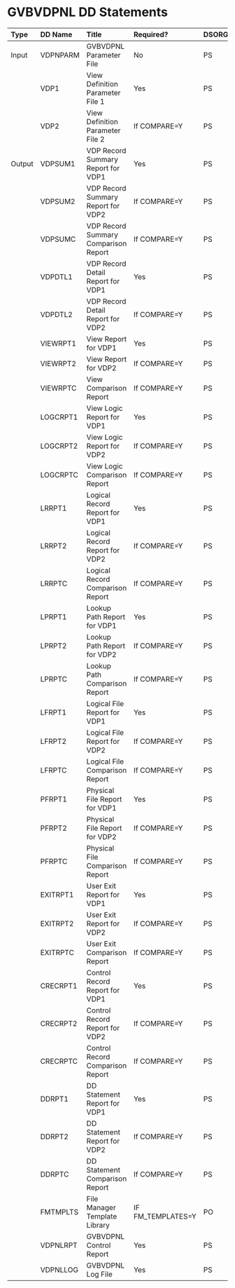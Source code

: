 # GVBVDPNL DD Statements 

|Type|DD Name|Title|Required?|DSORG|RECFM|LRECL|
|:-|:-|:-|:-|:-|:-|-:|
|Input|VDPNPARM|GVBVDPNL Parameter File|No|PS|FB|80|
||VDP1|View Definition Parameter File 1|Yes|PS|VB|32756|
||VDP2|View Definition Parameter File 2|If COMPARE=Y|PS|VB|32756|
|Output|VDPSUM1|VDP Record Summary Report for VDP1|Yes|PS|VB|164|
||VDPSUM2|VDP Record Summary Report for VDP2|If COMPARE=Y|PS|VB|164|
||VDPSUMC|VDP Record Summary Comparison Report|If COMPARE=Y|PS|VB|164|
||VDPDTL1|VDP Record Detail Report for VDP1|Yes|PS|VB|164|
||VDPDTL2|VDP Record Detail Report for VDP2|If COMPARE=Y|PS|VB|164|
||VIEWRPT1|View Report for VDP1|Yes|PS|VB|164|
||VIEWRPT2|View Report for VDP2|If COMPARE=Y|PS|VB|164|
||VIEWRPTC|View Comparison Report|If COMPARE=Y|PS|VB|164|
||LOGCRPT1|View Logic Report for VDP1|Yes|PS|VB|324|
||LOGCRPT2|View Logic Report for VDP2|If COMPARE=Y|PS|VB|324|
||LOGCRPTC|View Logic Comparison Report|If COMPARE=Y|PS|VB|324|
||LRRPT1|Logical Record Report for VDP1|Yes|PS|VB|164|
||LRRPT2|Logical Record Report for VDP2|If COMPARE=Y|PS|VB|164|
||LRRPTC|Logical Record Comparison Report|If COMPARE=Y|PS|VB|164|
||LPRPT1|Lookup Path Report for VDP1|Yes|PS|VB|164|
||LPRPT2|Lookup Path Report for VDP2|If COMPARE=Y|PS|VB|164|
||LPRPTC|Lookup Path Comparison Report|If COMPARE=Y|PS|VB|164|
||LFRPT1|Logical File Report for VDP1|Yes|PS|VB|164|
||LFRPT2|Logical File Report for VDP2|If COMPARE=Y|PS|VB|164|
||LFRPTC|Logical File Comparison Report|If COMPARE=Y|PS|VB|164|
||PFRPT1|Physical File Report for VDP1|Yes|PS|VB|164|
||PFRPT2|Physical File Report for VDP2|If COMPARE=Y|PS|VB|164|
||PFRPTC|Physical File Comparison Report|If COMPARE=Y|PS|VB|164|
||EXITRPT1|User Exit Report for VDP1|Yes|PS|VB|164|
||EXITRPT2|User Exit Report for VDP2|If COMPARE=Y|PS|VB|164|
||EXITRPTC|User Exit Comparison Report|If COMPARE=Y|PS|VB|164|
||CRECRPT1|Control Record Report for VDP1|Yes|PS|VB|164|
||CRECRPT2|Control Record Report for VDP2|If COMPARE=Y|PS|VB|164|
||CRECRPTC|Control Record Comparison Report|If COMPARE=Y|PS|VB|164|
||DDRPT1|DD Statement Report for VDP1|Yes|PS|VB|164|
||DDRPT2|DD Statement Report for VDP2|If COMPARE=Y|PS|VB|164|
||DDRPTC|DD Statement Comparison Report|If COMPARE=Y|PS|VB|164|
||FMTMPLTS|File Manager Template Library|IF FM_TEMPLATES=Y|PO|VB|164|
||VDPNLRPT|GVBVDPNL Control Report|Yes|PS|VB|164|
||VDPNLLOG|GVBVDPNL Log File|Yes|PS|VB|164|

